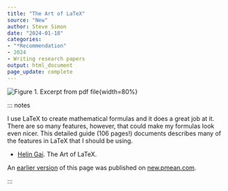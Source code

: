 ```yaml
---
title: "The Art of LaTeX"
source: "New"
author: Steve Simon
date: "2024-01-18"
categories:
- "*Recommendation"
- 2024
- Writing research papers
output: html_document
page_update: complete
---
```


![Figure 1. Excerpt from pdf file](http://www.pmean.com/new-images/24/art-of-latex-01.png){width=80%}

::: notes

I use LaTeX to create mathematical formulas and it does a great job at it. There are so many features, however, that could make my formulas look even nicer. This detailed guide (106 pages!) documents describes many of the features in LaTeX that I should be using.

-   [Helin Gai][gai1]. The Art of LaTeX.

[gai1]: https://static.latexstudio.net/wp-content/uploads/2014/09/The+art+of+latex.pdf

An [earlier version][sim2] of this page was published on [new.pmean.com][sim1].

[sim1]: http://new.pmean.com
[sim2]: http://new.pmean.com/art-of-latex/

:::

